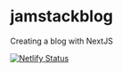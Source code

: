 # jamstackblog
Creating a blog with NextJS

[![Netlify Status](https://api.netlify.com/api/v1/badges/eed9f415-07b6-43db-ac69-1ba5ac1c0309/deploy-status)](https://app.netlify.com/sites/phoenixdownblog/deploys)